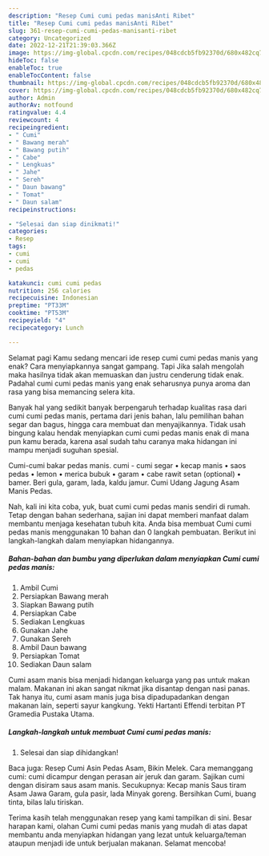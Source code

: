 ```yaml
---
description: "Resep Cumi cumi pedas manisAnti Ribet"
title: "Resep Cumi cumi pedas manisAnti Ribet"
slug: 361-resep-cumi-cumi-pedas-manisanti-ribet
category: Uncategorized
date: 2022-12-21T21:39:03.366Z
image: https://img-global.cpcdn.com/recipes/048cdcb5fb92370d/680x482cq70/cumi-cumi-pedas-manis-foto-resep-utama.jpg
hideToc: false
enableToc: true
enableTocContent: false
thumbnail: https://img-global.cpcdn.com/recipes/048cdcb5fb92370d/680x482cq70/cumi-cumi-pedas-manis-foto-resep-utama.jpg
cover: https://img-global.cpcdn.com/recipes/048cdcb5fb92370d/680x482cq70/cumi-cumi-pedas-manis-foto-resep-utama.jpg
author: Admin
authorAv: notfound
ratingvalue: 4.4
reviewcount: 4
recipeingredient:
- " Cumi"
- " Bawang merah"
- " Bawang putih"
- " Cabe"
- " Lengkuas"
- " Jahe"
- " Sereh"
- " Daun bawang"
- " Tomat"
- " Daun salam"
recipeinstructions:

- "Selesai dan siap dinikmati!"
categories:
- Resep
tags:
- cumi
- cumi
- pedas

katakunci: cumi cumi pedas 
nutrition: 256 calories
recipecuisine: Indonesian
preptime: "PT33M"
cooktime: "PT53M"
recipeyield: "4"
recipecategory: Lunch

---
```



Selamat pagi Kamu sedang mencari ide resep cumi cumi pedas manis yang enak? Cara menyiapkannya sangat gampang. Tapi Jika salah mengolah maka hasilnya tidak akan memuaskan dan justru cenderung tidak enak. Padahal cumi cumi pedas manis yang enak seharusnya punya aroma dan rasa yang bisa memancing selera kita.


Banyak hal yang sedikit banyak berpengaruh terhadap kualitas rasa dari cumi cumi pedas manis, pertama dari jenis bahan, lalu pemilihan bahan segar dan bagus, hingga cara membuat dan menyajikannya. Tidak usah bingung kalau hendak menyiapkan cumi cumi pedas manis enak di mana pun kamu berada, karena asal sudah tahu caranya maka hidangan ini mampu menjadi suguhan spesial.

Cumi-cumi bakar pedas manis. cumi - cumi segar • kecap manis • saos pedas • lemon • merica bubuk • garam • cabe rawit setan (optional) • bamer. Beri gula, garam, lada, kaldu jamur. Cumi Udang Jagung Asam Manis Pedas.


Nah, kali ini kita coba, yuk, buat cumi cumi pedas manis sendiri di rumah. Tetap dengan bahan sederhana, sajian ini dapat memberi manfaat dalam membantu menjaga kesehatan tubuh kita. Anda bisa membuat Cumi cumi pedas manis menggunakan 10 bahan dan 0 langkah pembuatan. Berikut ini langkah-langkah dalam menyiapkan hidangannya.

<!--inarticleads1-->

##### Bahan-bahan dan bumbu yang diperlukan dalam menyiapkan Cumi cumi pedas manis:

1. Ambil  Cumi
1. Persiapkan  Bawang merah
1. Siapkan  Bawang putih
1. Persiapkan  Cabe
1. Sediakan  Lengkuas
1. Gunakan  Jahe
1. Gunakan  Sereh
1. Ambil  Daun bawang
1. Persiapkan  Tomat
1. Sediakan  Daun salam


Cumi asam manis bisa menjadi hidangan keluarga yang pas untuk makan malam. Makanan ini akan sangat nikmat jika disantap dengan nasi panas. Tak hanya itu, cumi asam manis juga bisa dipadupadankan dengan makanan lain, seperti sayur kangkung. Yekti Hartanti Effendi terbitan PT Gramedia Pustaka Utama. 

<!--inarticleads2-->

##### Langkah-langkah untuk membuat Cumi cumi pedas manis:


1. Selesai dan siap dihidangkan!

Baca juga: Resep Cumi Asin Pedas Asam, Bikin Melek. Cara memanggang cumi: cumi dicampur dengan perasan air jeruk dan garam. Sajikan cumi dengan disiram saus asam manis. Secukupnya: Kecap manis Saus tiram Asam Jawa Garam, gula pasir, lada Minyak goreng. Bersihkan Cumi, buang tinta, bilas lalu tiriskan. 

Terima kasih telah menggunakan resep yang kami tampilkan di sini. Besar harapan kami, olahan Cumi cumi pedas manis yang mudah di atas dapat membantu anda menyiapkan hidangan yang lezat untuk keluarga/teman ataupun menjadi ide untuk berjualan makanan. Selamat mencoba!
